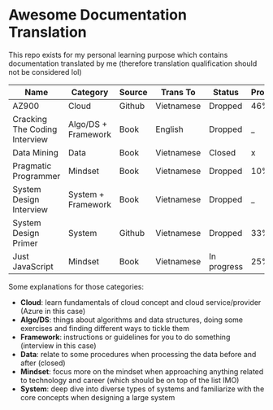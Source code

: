 # Awesome Documentation Translation

This repo exists for my personal learning purpose which contains documentation translated by me (therefore translation qualification should not be considered lol)

| Name                          | Category            | Source | Trans To   | Status      | Progress |
| ----------------------------- | ------------------- | ------ | ---------- | ----------- | -------- |
| AZ900                         | Cloud               | Github | Vietnamese | Dropped     | 46%      |
| Cracking The Coding Interview | Algo/DS + Framework | Book   | English    | Dropped     | _        |
| Data Mining                   | Data                | Book   | Vietnamese | Closed      | x        |
| Pragmatic Programmer          | Mindset             | Book   | Vietnamese | Dropped     | 10%      |
| System Design Interview       | System + Framework  | Book   | Vietnamese | Dropped     | _        |
| System Design Primer          | System              | Github | Vietnamese | Dropped     | 33%      |
| Just JavaScript               | Mindset             | Book   | Vietnamese | In progress | 25%      |

Some explanations for those categories:
- **Cloud**: learn fundamentals of cloud concept and cloud service/provider (Azure in this case)
- **Algo/DS**: things about algorithms and data structures, doing some exercises and finding different ways to tickle them
- **Framework**: instructions or guidelines for you to do something (interview in this case)
- **Data**: relate to some procedures when processing the data before and after (closed)
- **Mindset**: focus more on the mindset when approaching anything related to technology and career (which should be on top of the list IMO)
- **System**: deep dive into diverse types of systems and familiarize with the core concepts when designing a large system
